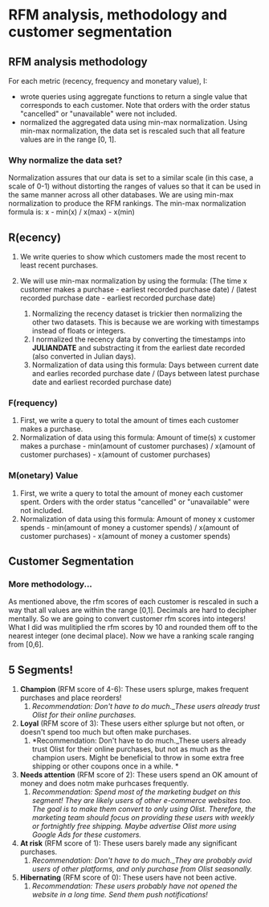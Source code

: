 # RFM analysis, methodology and customer segmentation

## RFM analysis methodology
For each metric (recency, frequency and monetary value), I:
- wrote queries using aggregate functions to return a single value that corresponds to each customer. Note that orders with the order status "cancelled" or "unavailable" were not included.  
- normalized the aggregated data using min-max normalization. Using min-max normalization, the data set is rescaled such that all feature values are in the range [0, 1]. 

### Why normalize the data set?
Normalization assures that our data is set to a similar scale (in this case, a scale of 0-1) without distorting the ranges of values so that it can be used in the same manner across all other databases.
We are using min-max normalization to produce the RFM rankings. The min-max normalization formula is: x - min(x) / x(max) - x(min)


## R(ecency)
1. We write queries to show which customers made the most recent to least recent purchases.
2. We will use min-max normalization by using the formula: (The time x customer makes a purchase - earliest recorded purchase date) / (latest recorded purchase date -  earliest recorded purchase date)

    1. Normalizing the recency dataset is trickier then normalizing the other two datasets. This is because we are working with timestamps instead of floats or integers.  
    2. I normalized the recency data by converting the timestamps into **JULIANDATE** and substracting it from the earliest date recorded (also converted in Julian days).  
    3.  Normalization of data using this formula: Days between current date and earlies recorded purchase date / (Days between latest purchase date and earliest recorded purchase date)


### F(requency)
1. First, we write a query to total the amount of times each customer makes a purchase. 
2. Normalization of data using this formula: Amount of time(s) x customer makes a purchase - min(amount of customer purchases) / x(amount of customer purchases) - x(amount of customer purchases)



### M(onetary) Value
1. First, we write a query to total the amount of money each customer spent. Orders with the order status "cancelled" or "unavailable" were not included. 
2. Normalization of data using this formula: Amount of money x customer spends - min(amount of money a customer spends) / x(amount of customer purchases) - x(amount of money a customer spends)


## Customer Segmentation

### More methodology...
As mentioned above, the rfm scores of each customer is rescaled in such a way that all values are within the range [0,1]. Decimals are hard to decipher mentally. So we are going to convert customer rfm scores into integers! 
What I did was mulitiplied the rfm scores by 10 and rounded them off to the nearest integer (one decimal place). Now we have a ranking scale ranging from [0,6]. 

## 5 Segments!

1. **Champion** (RFM score of 4-6): These users splurge, makes frequent purchases and place reorders!
    1. *Recommendation: Don't have to do much._These users already trust Olist for their online purchases.*
2. **Loyal** (RFM score of 3): These users either splurge but not often, or doesn't spend too much but often make purchases.
    1. *Recommendation: Don't have to do much._These users already trust Olist for their online purchases, but not as much as the champion users. Might be beneficial to throw in some extra free shipping or other coupons once in a while. *
3. **Needs attention** (RFM score of 2): These users spend an OK amount of money and does notm make purhcases frequently. 
    1. *Recommendation: Spend most of the marketing budget on this segment! They are likely users of other e-commerce websites too. The goal is to make them convert to only using Olist. Therefore, the marketing team should focus on providing these users with weekly or fortnightly free shipping. Maybe advertise Olist more using Google Ads for these customers.*
4. **At risk** (RFM score of 1): These users barely made any significant purchases. 
    1. *Recommendation: Don't have to do much._They are probably avid users of other platforms, and only purchase from Olist seasonally.*
5. **Hibernating** (RFM score of 0): These users have not been active. 
    1. *Recommendation: These users probably have not opened the website in a long time. Send them push notifications!*




